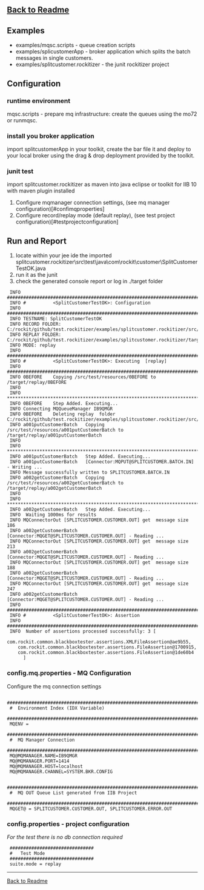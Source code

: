 [Back to Readme](../README.md)
---
## Examples
- examples/mqsc.scripts - queue creation scripts
- examples/splicustomerApp - broker application which splits the batch messages in single customers.
- examples/splitcustomer.rockitizer - the junit rockitizer project 

## Configuration
### runtime environment
mqsc.scripts - prepare mq infrastructure: create the queues using the mo72 or runmqsc.
### install you broker application 
import splitcustomerApp in your toolkit, create the bar file it and deploy to your local broker using the drag & drop deployment provided by the toolkit.
### junit test
import splitcustomer.rockitizer as maven into java eclipse or toolkit for IIB 10 with maven plugin installed
   1. Configure mqmanager connection settings, (see mq manager configuration)[#confimqproperties] 
   2. Configure record/replay mode (default replay), (see test project configuration)[#testprojectconfiguration]    

## Run and Report
1. locate within your jee ide the imported splitcustomer.rockitizer\src\test\java\com\rockit\customer\SplitCustomerTestOK.java
2. run it as the junit
3. check the generated console report or log in ./target folder

```
 INFO #############################################################################
 INFO # 		 <SplitCustomerTestOK>: Configuration
 INFO #############################################################################
 INFO TESTNAME: SplitCustomerTestOK
 INFO RECORD FOLDER: C:/rockit/github/test.rockitizer/examples/splitcustomer.rockitizer/src/test/resources/SplitCustomerTestOK/
 INFO REPLAY FOLDER: C:/rockit/github/test.rockitizer/examples/splitcustomer.rockitizer/target/replay/SplitCustomerTestOK/
 INFO MODE: replay
 INFO #############################################################################
 INFO # 		 <SplitCustomerTestOK>: Executing  [replay]
 INFO #############################################################################
 INFO 0BEFORE	 Copying /src/test/resources/0BEFORE to /target/replay/0BEFORE
 INFO 
 INFO *****************************************************************************
 INFO 0BEFORE	 Step Added. Executing... 
 INFO Connecting MQQueueManager IB9QMGR
 INFO 0BEFORE	 Deleting replay  folder C:/rockit/github/test.rockitizer/examples/splitcustomer.rockitizer/src/test/resources/SplitCustomerTestOK/output
 INFO a001putCustomerBatch	 Copying /src/test/resources/a001putCustomerBatch to /target/replay/a001putCustomerBatch
 INFO 
 INFO *****************************************************************************
 INFO a001putCustomerBatch	 Step Added. Executing... 
 INFO a001putCustomerBatch	 [Connector:MQPUT@SPLITCUSTOMER.BATCH.IN] - Writing ...
 INFO Message successfully written to SPLITCUSTOMER.BATCH.IN                          
 INFO a002getCustomerBatch	 Copying /src/test/resources/a002getCustomerBatch to /target/replay/a002getCustomerBatch
 INFO 
 INFO *****************************************************************************
 INFO a002getCustomerBatch	 Step Added. Executing... 
 INFO  Waiting 1000ms for results
 INFO MQConnectorOut [SPLITCUSTOMER.CUSTOMER.OUT] get  message size 186
 INFO a002getCustomerBatch	 [Connector:MQGET@SPLITCUSTOMER.CUSTOMER.OUT] - Reading ...
 INFO MQConnectorOut [SPLITCUSTOMER.CUSTOMER.OUT] get  message size 213
 INFO a002getCustomerBatch	 [Connector:MQGET@SPLITCUSTOMER.CUSTOMER.OUT] - Reading ...
 INFO MQConnectorOut [SPLITCUSTOMER.CUSTOMER.OUT] get  message size 188
 INFO a002getCustomerBatch	 [Connector:MQGET@SPLITCUSTOMER.CUSTOMER.OUT] - Reading ...
 INFO MQConnectorOut [SPLITCUSTOMER.CUSTOMER.OUT] get  message size 247
 INFO a002getCustomerBatch	 [Connector:MQGET@SPLITCUSTOMER.CUSTOMER.OUT] - Reading ...
 INFO #############################################################################
 INFO # 		 <SplitCustomerTestOK>: Assertion
 INFO #############################################################################
 INFO  Number of assertions processed successfully: 3 [
	com.rockit.common.blackboxtester.assertions.XMLFileAssertion@ae9b55,
	com.rockit.common.blackboxtester.assertions.FileAssertion@1700915,
	com.rockit.common.blackboxtester.assertions.FileAssertion@1de60b4
      ]
```
 


### <a name="confimqproperties"></a> config.mq.properties - MQ Configuration
Configure the mq connection settings

   ```
	########################################################################
	#  Environment Index (IDX Variable) 
	########################################################################
	MQENV = 
	########################################################################
	#  MQ Manager Connection  
	########################################################################
	MQ@MQMANAGER.NAME=IB9QMGR
	MQ@MQMANAGER.PORT=1414
	MQ@MQMANAGER.HOST=localhost
	MQ@MQMANAGER.CHANNEL=SYSTEM.BKR.CONFIG
	
	########################################################################
	#  MQ OUT Queue List generated from IIB Project  
	########################################################################
	MQGET@ = SPLITCUSTOMER.CUSTOMER.OUT, SPLITCUSTOMER.ERROR.OUT
   ```


### <a name="testprojectconfiguration"></a> config.properties - project configuration
*For the test there is no db connection required*
   ```
    ###############################
    #   Test Mode
    ###############################
    suite.mode = replay
   ```
   
   
---
[Back to Readme](../README.md)
